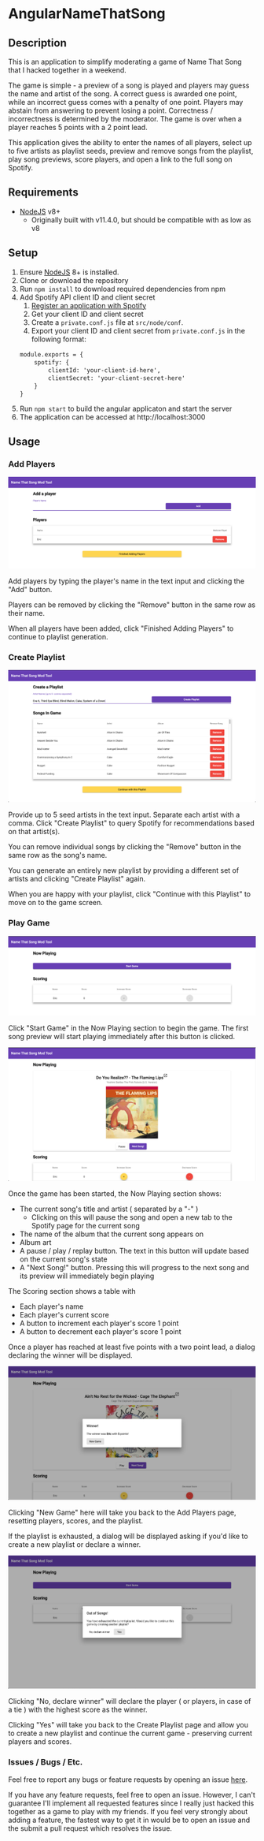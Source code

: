 # AngularNameThatSong

## Description

This is an application to simplify moderating a game of Name That Song that I hacked together in a weekend.

The game is simple - a preview of a song is played and players may guess the name and artist of the song. A correct guess is awarded one point, while an incorrect guess comes with a penalty of one point. Players may abstain from answering to prevent losing a point. Correctness / incorrectness is determined by the moderator. The game is over when a player reaches 5 points with a 2 point lead.

This application gives the ability to enter the names of all players, select up to five artists as playlist seeds, preview and remove songs from the playlist, play song previews, score players, and open a link to the full song on Spotify.

## Requirements

* [NodeJS](https://nodejs.org/en/download/) v8+ 
    - Originally built with v11.4.0, but should be compatible with as low as  v8

## Setup

1. Ensure [NodeJS](https://nodejs.org/en/download/) 8+ is installed.
2. Clone or download the repository
3. Run `npm install` to download required dependencies from npm
4. Add Spotify API client ID and client secret
    1. [Register an application with Spotify](https://developer.spotify.com/documentation/general/guides/app-settings/#register-your-app)
    2. Get your client ID and client secret
    3. Create a `private.conf.js` file at `src/node/conf`. 
    4. Export your client ID and client secret from  `private.conf.js` in the following format: 
    ```
    module.exports = {
        spotify: {
            clientId: 'your-client-id-here',
            clientSecret: 'your-client-secret-here'
        }
    }
    ```
5. Run `npm start` to build the angular applicaton and start the server
6. The application can be accessed at http://localhost:3000

## Usage

### Add Players

![Add Players Page](screenshots/add-players-page.png?raw=true)

Add players by typing the player's name in the text input and clicking the "Add" button.

Players can be removed by clicking the "Remove" button in the same row as their name.

When all players have been added, click "Finished Adding Players" to continue to playlist generation.

### Create Playlist

![Create Playlist Page](screenshots/create-playlist-page.png?raw=true)

Provide up to 5 seed artists in the text input. Separate each artist with a comma. Click "Create Playlist" to query Spotify for recommendations based on that artist(s).

You can remove individual songs by clicking the "Remove" button in the same row as the song's name. 

You can generate an entirely new playlist by providing a different set of artists and clicking "Create Playlist" again.

When you are happy with your playlist, click "Continue with this Playlist" to move on to the game screen.

### Play Game

![Play Game Page Before Start](screenshots/play-game-page-before-start.png?raw=true)

Click "Start Game" in the Now Playing section to begin the game. The first song preview will start playing immediately after this button is clicked.

![Play Game Page After Start](screenshots/play-game-page-after-start.png?raw=true)

Once the game has been started, the Now Playing section shows: 

* The current song's title and artist ( separated by a "-" )
    * Clicking on this will pause the song and open a new tab to the Spotify page for the current song
* The name of the album that the current song appears on
* Album art
* A pause / play / replay button. The text in this button will update based on the current song's state
* A "Next Song!" button. Pressing this will progress to the next song and its preview will immediately begin playing

The Scoring section shows a table with

* Each player's name
* Each player's current score
* A button to increment each player's score 1 point
* A button to decrement each player's score 1 point

Once a player has reached at least five points with a two point lead, a dialog declaring the winner will be displayed.

![Play Game Page Winner Dialog](screenshots/play-game-page-winner-dialog.png?raw=true)

Clicking "New Game" here will take you back to the Add Players page, resetting players, scores, and the playlist.

If the playlist is exhausted, a dialog will be displayed asking if you'd like to create a new playlist or declare a winner.

![Play Game Page Playlist Exhausted](screenshots/play-game-page-playlist-exhausted.png?raw=true)

Clicking "No, declare winner" will declare the player ( or players, in case of a tie ) with the highest score as the winner. 

Clicking "Yes" will take you back to the Create Playlist page and allow you to create a new playlist and continue the current game - preserving current players and scores.

### Issues / Bugs / Etc.

Feel free to report any bugs or feature requests by opening an issue [here](https://github.com/Eric-Carlton/angular-name-that-song/issues/new).

If you have any feature requests, feel free to open an issue. However, I can't guarantee I'll implement all requested features since I really just hacked this together as a game to play with my friends. If you feel very strongly about adding a feature, the fastest way to get it in would be to open an issue and the submit a pull request which resolves the issue.
